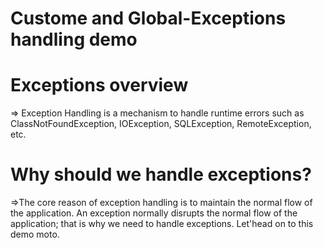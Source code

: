 # Custome and Global-Exceptions handling demo

# Exceptions overview
=> Exception Handling is a mechanism to handle runtime errors such as ClassNotFoundException, IOException, SQLException, RemoteException, etc.

# Why should we handle exceptions?
 =>The core reason of exception handling is to maintain the normal flow of the application.
   An exception normally disrupts the normal flow of the application; that is why we need to handle exceptions.
   Let'head on to this demo moto.
   
   
   
